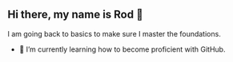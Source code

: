 ## Hi there, my name is Rod 👋

<!--
**Rod82024/Rod82024** is a ✨ _special_ ✨ repository because its `README.md` (this file) appears on your GitHub profile.
-->

I am going back to basics to make sure I master the foundations.

- 🌱 I’m currently learning how to become proficient with GitHub.



